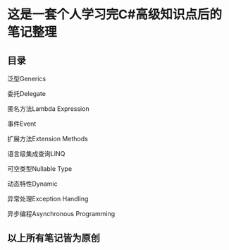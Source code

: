 # 这是一套个人学习完C#高级知识点后的笔记整理

目录
---------------------------------
泛型Generics

委托Delegate

匿名方法Lambda Expression

事件Event

扩展方法Extension Methods

语言级集成查询LINQ

可空类型Nullable Type

动态特性Dynamic

异常处理Exception Handling

异步编程Asynchronous Programming

以上所有笔记皆为原创
---------------------------------
